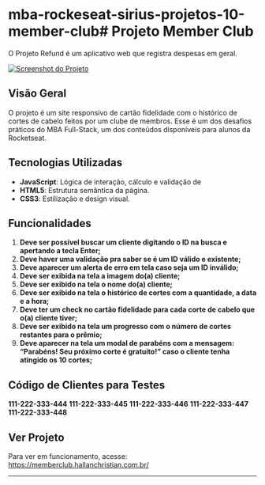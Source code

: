 # mba-rockeseat-sirius-projetos-10-member-club# Projeto Member Club

O Projeto Refund é um aplicativo web que registra despesas em geral.

[![Screenshot do Projeto](/src/assets/memberclub.png)](https://memberclub.hallanchristian.com.br)

## Visão Geral

O projeto é um site responsivo de cartão fidelidade com o histórico de cortes de cabelo feitos por um clube de membros.
Esse é um dos desafios práticos do MBA Full-Stack, um dos conteúdos disponíveis para alunos da Rocketseat.

## Tecnologias Utilizadas

- **JavaScript**: Lógica de interação, cálculo e validação de
- **HTML5**: Estrutura semântica da página.
- **CSS3**: Estilização e design visual.

## Funcionalidades

1. **Deve ser possível buscar um cliente digitando o ID na busca e apertando a tecla Enter;**
2. **Deve haver uma validação pra saber se é um ID válido e existente;**
3. **Deve aparecer um alerta de erro em tela caso seja um ID inválido;**
4. **Deve ser exibida na tela a imagem do(a) cliente;**
5. **Deve ser exibido na tela o nome do(a) cliente;**
6. **Deve ser exibido na tela o histórico de cortes com a quantidade, a data e a hora;**
7. **Deve ter um check no cartão fidelidade para cada corte de cabelo que o(a) cliente tiver;**
8. **Deve ser exibido na tela um progresso com o número de cortes restantes para o prêmio;**
9. **Deve aparecer na tela um modal de parabéns com a mensagem: “Parabéns! Seu próximo corte é gratuito!” caso o cliente tenha atingido os 10 cortes;**

## Código de Clientes para Testes

**111-222-333-444**
**111-222-333-445**
**111-222-333-446**
**111-222-333-447**
**111-222-333-448**

## Ver Projeto

Para ver em funcionamento, acesse:  
https://memberclub.hallanchristian.com.br/

---
